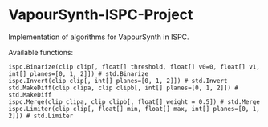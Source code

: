 # VapourSynth-ISPC-Project
Implementation of algorithms for VapourSynth in ISPC.

Available functions:
```
ispc.Binarize(clip clip[, float[] threshold, float[] v0=0, float[] v1, int[] planes=[0, 1, 2]]) # std.Binarize
ispc.Invert(clip clip[, int[] planes=[0, 1, 2]]) # std.Invert
std.MakeDiff(clip clipa, clip clipb[, int[] planes=[0, 1, 2]]) # std.MakeDiff
ispc.Merge(clip clipa, clip clipb[, float[] weight = 0.5]) # std.Merge
ispc.Limiter(clip clip[, float[] min, float[] max, int[] planes=[0, 1, 2]]) # std.Limiter
```
